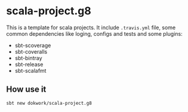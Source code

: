 # scala-project.g8

This is a template for scala projects. It include `.travis.yml` file, some common dependencies like loging, configs and tests and some plugins:

* sbt-scoverage
* sbt-coveralls
* sbt-bintray
* sbt-release
* sbt-scalafmt

## How use it

`sbt new dokwork/scala-project.g8`